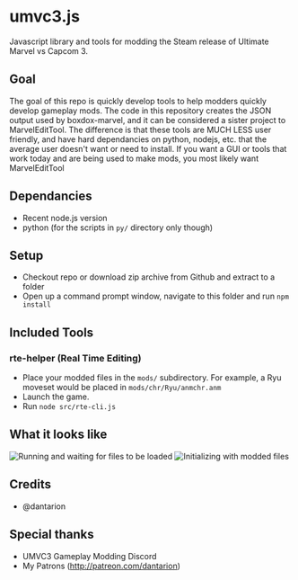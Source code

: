 # umvc3.js
Javascript library and tools for modding the Steam release of Ultimate Marvel vs Capcom 3.

## Goal
The goal of this repo is quickly develop tools to help modders quickly develop gameplay mods.
The code in this repository creates the JSON output used by boxdox-marvel, and it can be considered a sister project to
MarvelEditTool. The difference is that these tools are MUCH LESS user friendly, and have hard dependancies on python, nodejs, etc.
that the average user doesn't want or need to install. If you want a GUI or tools that work today and are being used to make mods,
you most likely want MarvelEditTool

## Dependancies
* Recent node.js version
* python (for the scripts in `py/` directory only though)

## Setup
* Checkout repo or download zip archive from Github and extract to a folder
* Open up a command prompt window, navigate to this folder and run `npm install`

## Included Tools
### rte-helper (Real Time Editing)
* Place your modded files in the `mods/` subdirectory. For example, a Ryu moveset would be placed in `mods/chr/Ryu/anmchr.anm`
* Launch the game.
* Run `node src/rte-cli.js`

## What it looks like

![Running and waiting for files to be loaded](http://i.imgur.com/OpUX9vk.png)
![Initializing with modded files](http://i.imgur.com/IDvvOI4.png)

## Credits
* @dantarion

## Special thanks
* UMVC3 Gameplay Modding Discord
* My Patrons (http://patreon.com/dantarion)
